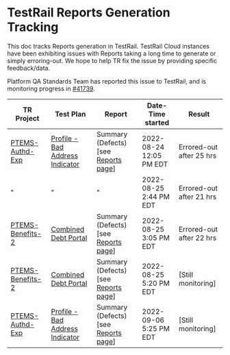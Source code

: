 # TestRail Reports Generation Tracking

This doc tracks Reports generation in TestRail.  TestRail Cloud instances have been exhibiting issues with Reports taking a long time to generate or simply erroring-out.  We hope to help TR fix the issue by providing specific feedback/data.

Platform QA Standards Team has reported this issue to TestRail, and is monitoring progress in [#41739](https://github.com/department-of-veterans-affairs/va.gov-team/issues/41739).

| TR Project | Test Plan | Report | Date-Time started | Result |
| ---------- | --------- | ------ | ----------------- | ------ |
| [PTEMS-Authd-Exp](https://dsvavsp.testrail.io/index.php?/projects/overview/4) | [Profile - Bad Address Indicator](https://dsvavsp.testrail.io/index.php?/plans/view/3361) | Summary (Defects) [see [Reports page](https://dsvavsp.testrail.io/index.php?/reports/overview/7)] | 2022-08-24 12:05 PM EDT | Errored-out after 25 hrs |
| " | " | " | 2022-08-25 2:44 PM EDT | Errored-out after 21 hrs |
| [PTEMS-Benefits-2](https://dsvavsp.testrail.io/index.php?/projects/overview/7) | [Combined Debt Portal](https://dsvavsp.testrail.io/index.php?/plans/view/3284) | Summary (Defects) [see [Reports page](https://dsvavsp.testrail.io/index.php?/reports/overview/7)] | 2022-08-25 3:05 PM EDT | Errored-out after 22 hrs |
| [PTEMS-Benefits-2](https://dsvavsp.testrail.io/index.php?/projects/overview/7) | [Combined Debt Portal](https://dsvavsp.testrail.io/index.php?/plans/view/3284) | Summary (Defects) [see [Reports page](https://dsvavsp.testrail.io/index.php?/reports/overview/7)] | 2022-08-25 5:20 PM EDT | [Still monitoring] |
| [PTEMS-Authd-Exp](https://dsvavsp.testrail.io/index.php?/projects/overview/4) | [Profile - Bad Address Indicator](https://dsvavsp.testrail.io/index.php?/plans/view/3361) | Summary (Defects) [see [Reports page](https://dsvavsp.testrail.io/index.php?/reports/overview/7)] | 2022-09-06 5:25 PM EDT | [Still monitoring] |
